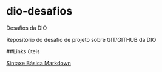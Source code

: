 # dio-desafios
Desafios da DIO

Repositório do desafio de projeto sobre GIT/GITHUB da DIO

##Links úteis

[Sintaxe Básica Markdown](https://markdownguide.org/basic-syntax/)
